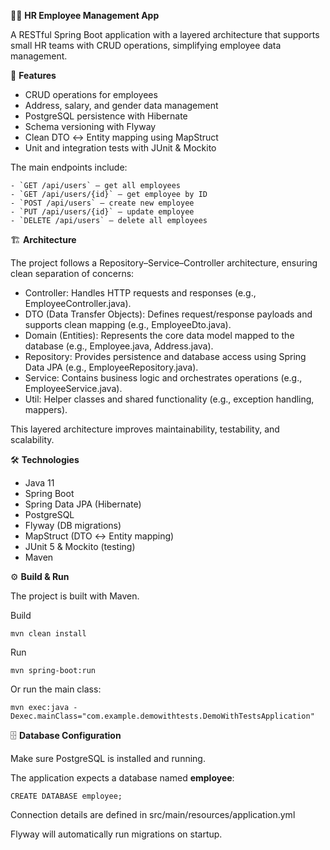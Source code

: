 👩‍💼 **HR Employee Management App**

A RESTful Spring Boot application with a layered architecture that supports small HR teams with CRUD operations, simplifying employee data management.

📌 **Features**

* CRUD operations for employees
* Address, salary, and gender data management
* PostgreSQL persistence with Hibernate
* Schema versioning with Flyway
* Clean DTO ↔ Entity mapping using MapStruct
* Unit and integration tests with JUnit & Mockito

The main endpoints include:
```
- `GET /api/users` – get all employees
- `GET /api/users/{id}` – get employee by ID
- `POST /api/users` – create new employee
- `PUT /api/users/{id}` – update employee
- `DELETE /api/users` – delete all employees
```

🏗 **Architecture**

The project follows a Repository–Service–Controller architecture, ensuring clean separation of concerns:

* Controller: Handles HTTP requests and responses (e.g., EmployeeController.java).
* DTO (Data Transfer Objects): Defines request/response payloads and supports clean mapping (e.g., EmployeeDto.java).
* Domain (Entities): Represents the core data model mapped to the database (e.g., Employee.java, Address.java).
* Repository: Provides persistence and database access using Spring Data JPA (e.g., EmployeeRepository.java).
* Service: Contains business logic and orchestrates operations (e.g., EmployeeService.java).
* Util: Helper classes and shared functionality (e.g., exception handling, mappers).

This layered architecture improves maintainability, testability, and scalability.

🛠️ **Technologies**
+ Java 11 
+ Spring Boot 
+ Spring Data JPA (Hibernate) 
+ PostgreSQL
+ Flyway (DB migrations)
+ MapStruct (DTO ↔ Entity mapping)
+ JUnit 5 & Mockito (testing)
+ Maven

⚙️ **Build & Run**

The project is built with Maven.

Build

```
mvn clean install
```
Run

```
mvn spring-boot:run
```

Or run the main class:
```
mvn exec:java -Dexec.mainClass="com.example.demowithtests.DemoWithTestsApplication"
```

🗄️ **Database Configuration**

Make sure PostgreSQL is installed and running.

The application expects a database named **employee**:  

```
CREATE DATABASE employee;
```

Connection details are defined in src/main/resources/application.yml

Flyway will automatically run migrations on startup.
